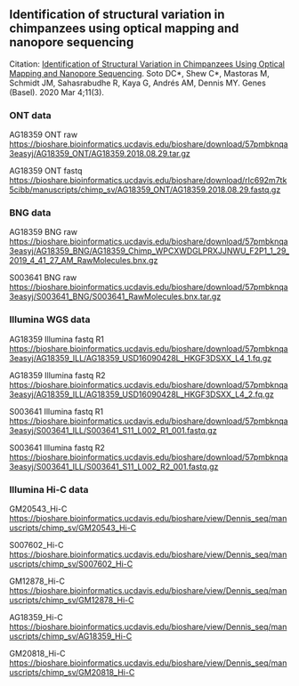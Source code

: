 ## Identification of structural variation in chimpanzees using optical mapping and nanopore sequencing

Citation:
[Identification of Structural Variation in Chimpanzees Using Optical Mapping and Nanopore Sequencing](https://www.ncbi.nlm.nih.gov/pubmed/32143403). Soto DC*, Shew C*, Mastoras M, Schmidt JM, Sahasrabudhe R, Kaya G, Andrés AM, Dennis MY. Genes (Basel). 2020 Mar 4;11(3). 

### ONT data
AG18359 ONT raw
https://bioshare.bioinformatics.ucdavis.edu/bioshare/download/57pmbknqa3easyj/AG18359_ONT/AG18359.2018.08.29.tar.gz

AG18359 ONT fastq
https://bioshare.bioinformatics.ucdavis.edu/bioshare/download/rlc692m7tk5cibb/manuscripts/chimp_sv/AG18359_ONT/AG18359.2018.08.29.fastq.gz

### BNG data
AG18359 BNG raw
https://bioshare.bioinformatics.ucdavis.edu/bioshare/download/57pmbknqa3easyj/AG18359_BNG/AG18359_Chimp_WPCXWDGLPRXJJNWU_F2P1_1_29_2019_4_41_27_AM_RawMolecules.bnx.gz

S003641 BNG raw
https://bioshare.bioinformatics.ucdavis.edu/bioshare/download/57pmbknqa3easyj/S003641_BNG/S003641_RawMolecules.bnx.tar.gz

### Illumina WGS data
AG18359 Illumina fastq R1
https://bioshare.bioinformatics.ucdavis.edu/bioshare/download/57pmbknqa3easyj/AG18359_ILL/AG18359_USD16090428L_HKGF3DSXX_L4_1.fq.gz

AG18359 Illumina fastq R2
https://bioshare.bioinformatics.ucdavis.edu/bioshare/download/57pmbknqa3easyj/AG18359_ILL/AG18359_USD16090428L_HKGF3DSXX_L4_2.fq.gz

S003641 Illumina fastq R1
https://bioshare.bioinformatics.ucdavis.edu/bioshare/download/57pmbknqa3easyj/S003641_ILL/S003641_S11_L002_R1_001.fastq.gz

S003641 Illumina fastq R2
https://bioshare.bioinformatics.ucdavis.edu/bioshare/download/57pmbknqa3easyj/S003641_ILL/S003641_S11_L002_R2_001.fastq.gz

### Illumina Hi-C data

GM20543_Hi-C
https://bioshare.bioinformatics.ucdavis.edu/bioshare/view/Dennis_seq/manuscripts/chimp_sv/GM20543_Hi-C

S007602_Hi-C
https://bioshare.bioinformatics.ucdavis.edu/bioshare/view/Dennis_seq/manuscripts/chimp_sv/S007602_Hi-C

GM12878_Hi-C
https://bioshare.bioinformatics.ucdavis.edu/bioshare/view/Dennis_seq/manuscripts/chimp_sv/GM12878_Hi-C

AG18359_Hi-C
https://bioshare.bioinformatics.ucdavis.edu/bioshare/view/Dennis_seq/manuscripts/chimp_sv/AG18359_Hi-C

GM20818_Hi-C
https://bioshare.bioinformatics.ucdavis.edu/bioshare/view/Dennis_seq/manuscripts/chimp_sv/GM20818_Hi-C
